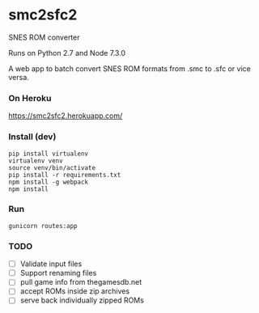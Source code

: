 # smc2sfc2
SNES ROM converter

Runs on Python 2.7 and Node 7.3.0

A web app to batch convert SNES ROM formats from .smc to .sfc or vice versa.

### On Heroku

https://smc2sfc2.herokuapp.com/

### Install (dev)

```
pip install virtualenv
virtualenv venv
source venv/bin/activate
pip install -r requirements.txt
npm install -g webpack
npm install
```

### Run

```
gunicorn routes:app
```

### TODO
- [ ] Validate input files
- [ ] Support renaming files
- [ ] pull game info from thegamesdb.net
- [ ] accept ROMs inside zip archives
- [ ] serve back individually zipped ROMs